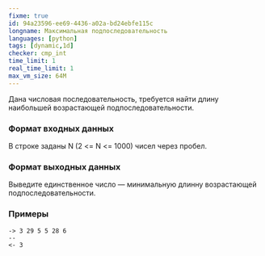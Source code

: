 ```yaml
---
fixme: true
id: 94a23596-ee69-4436-a02a-bd24ebfe115c
longname: Максимальная подпоследовательность
languages: [python]
tags: [dynamic,1d]
checker: cmp_int
time_limit: 1
real_time_limit: 1
max_vm_size: 64M
---
```


Дана числовая последовательность, требуется найти длину наибольшей возрастающей подпоследовательности.

### Формат входных данных

В строке заданы N (2 <= N <= 1000) чисел через пробел.

### Формат выходных данных

Выведите единственное число — минимальную длинну возрастающей подпоследовательности.

### Примеры

```
-> 3 29 5 5 28 6
--
<- 3
```
